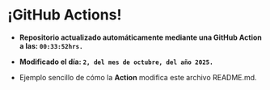 # ¡GitHub Actions!
* **Repositorio actualizado automáticamente mediante una GitHub Action a las: `00:33:52hrs.`**
* **Modificado el día: `2, del mes de octubre, del año 2025.`**

* Ejemplo sencillo de cómo la **Action** modifica este archivo README.md.

